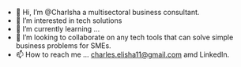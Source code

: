 - 👋 Hi, I’m @Charlsha a multisectoral business consultant.
- 👀 I’m interested in tech solutions 
- 🌱 I’m currently learning ...
- 💞️ I’m looking to collaborate on any tech tools that can solve simple business problems for SMEs.
- 📫 How to reach me ... charles.elisha11@gmail.com  amd LinkedIn.

<!---
Charlsha/Charlsha is a ✨ special ✨ repository because its `README.md` (this file) appears on your GitHub profile.
You can click the Preview link to take a look at your changes.
--->
